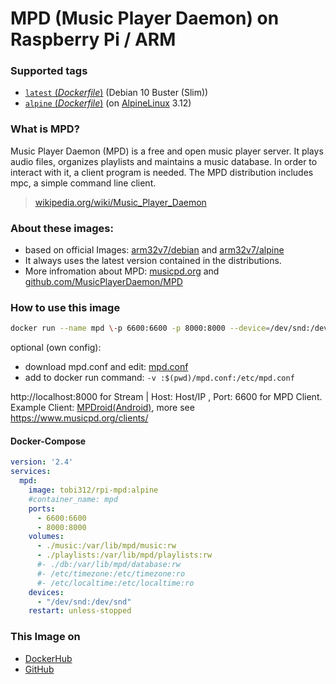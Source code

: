 # MPD (Music Player Daemon) on Raspberry Pi / ARM

### Supported tags
-	[`latest` (*Dockerfile*)](https://github.com/Tob1asDocker/rpi-mpd/blob/master/debian.armhf.Dockerfile) (Debian 10 Buster (Slim))
-	[`alpine` (*Dockerfile*)](https://github.com/Tob1asDocker/rpi-mpd/blob/master/alpine.armhf.Dockerfile) (on [AlpineLinux](https://pkgs.alpinelinux.org/package/v3.12/community/armhf/mpd) 3.12)

### What is MPD?
Music Player Daemon (MPD) is a free and open music player server. It plays audio files, organizes playlists and maintains a music database. In order to interact with it, a client program is needed. The MPD distribution includes mpc, a simple command line client.
> [wikipedia.org/wiki/Music_Player_Daemon](https://en.wikipedia.org/wiki/Music_Player_Daemon) 

### About these images:
* based on official Images: [arm32v7/debian](https://hub.docker.com/r/arm32v7/debian/) and [arm32v7/alpine](https://hub.docker.com/r/arm32v7/alpine/)
* It always uses the latest version contained in the distributions.
* More infromation about MPD: [musicpd.org](https://www.musicpd.org/) and [github.com/MusicPlayerDaemon/MPD](https://github.com/MusicPlayerDaemon/MPD)

### How to use this image
```sh
docker run --name mpd \-p 6600:6600 -p 8000:8000 --device=/dev/snd:/dev/snd -v $(pwd)/music:/var/lib/mpd/music:rw -v $(pwd)/playlists:/var/lib/mpd/playlists:rw -v $(pwd)/playlists:/var/lib/mpd/playlists:rw -v :$(pwd)/db:/var/lib/mpd/database:rw tobi312/rpi-mpd:alpine
```

optional (own config): 
* download mpd.conf and edit: [mpd.conf](https://github.com/Tob1asDocker/rpi-mpd/blob/master/mpd.conf)
* add to docker run command: ``` -v :$(pwd)/mpd.conf:/etc/mpd.conf ```

http://localhost:8000 for Stream | Host: Host/IP , Port: 6600 for MPD Client.  
Example Client: [MPDroid(Android)](https://play.google.com/store/apps/details?id=com.namelessdev.mpdroid), more see https://www.musicpd.org/clients/

#### Docker-Compose

```yaml
version: '2.4'
services:
  mpd:
    image: tobi312/rpi-mpd:alpine
    #container_name: mpd
    ports:
      - 6600:6600
      - 8000:8000
    volumes:
      - ./music:/var/lib/mpd/music:rw
      - ./playlists:/var/lib/mpd/playlists:rw
      #- ./db:/var/lib/mpd/database:rw
      #- /etc/timezone:/etc/timezone:ro
      #- /etc/localtime:/etc/localtime:ro
    devices:
      - "/dev/snd:/dev/snd"
    restart: unless-stopped
```

### This Image on
* [DockerHub](https://hub.docker.com/r/tobi312/rpi-mpd)
* [GitHub](https://github.com/Tob1asDocker/rpi-mpd)
